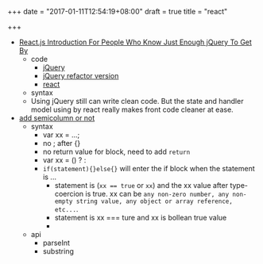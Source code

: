 +++
date = "2017-01-11T12:54:19+08:00"
draft = true
title = "react"

+++
- [React.js Introduction For People Who Know Just Enough jQuery To Get By](http://reactfordesigners.com/labs/reactjs-introduction-for-people-who-know-just-enough-jquery-to-get-by/)
  - code
    - [jQuery](http://jsbin.com/gucoxe/edit?js,output)
    - [jQuery refactor version](http://pastebin.com/wbGZZs7U)
    - [react](http://jsbin.com/joyutox/edit?js,output)
  - syntax
  - Using jQuery still can write clean code. But the state and handler model using by react really makes front code cleaner at ease.
- [add semicolumn or not](https://www.codecademy.com/blog/78)
  - syntax
    - var xx = ...;
    - no ; after {}
    - no return value for block, need to add `return`
    - var xx = () ? :
    - `if(statement){}else{}` will enter the if block when the statement is ...
      - statement is (`xx == true` or `xx`) and the xx value after type-coercion is true. xx can be `any non-zero number, any non-empty string value, any object or array reference, etc...`.
      - statement is xx === ture and xx is bollean true value
      - [](http://stackoverflow.com/questions/15393935/boolean-in-an-if-statement)
  - api
    - parseInt
    - substring
